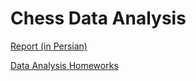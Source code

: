 # Chess Data Analysis

[Report (in Persian)](https://mahbodmajid.github.io/docs/DA_project_chess/)

[Data Analysis Homeworks](https://github.com/Mahbodmajid/DataAnalysis)
